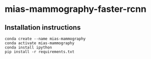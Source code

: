# mias-mammography-faster-rcnn

## Installation instructions

```
conda create --name mias-mammography
conda activate mias-mammography
conda install ipython
pip install -r requirements.txt
```
